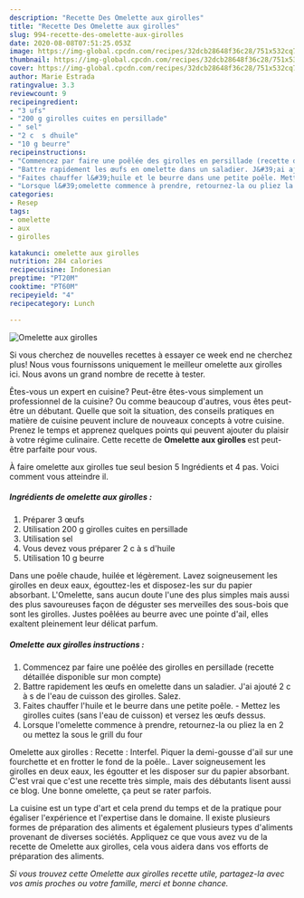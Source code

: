 ```yaml
---
description: "Recette Des Omelette aux girolles"
title: "Recette Des Omelette aux girolles"
slug: 994-recette-des-omelette-aux-girolles
date: 2020-08-08T07:51:25.053Z
image: https://img-global.cpcdn.com/recipes/32dcb28648f36c28/751x532cq70/omelette-aux-girolles-photo-principale-de-la-recette.jpg
thumbnail: https://img-global.cpcdn.com/recipes/32dcb28648f36c28/751x532cq70/omelette-aux-girolles-photo-principale-de-la-recette.jpg
cover: https://img-global.cpcdn.com/recipes/32dcb28648f36c28/751x532cq70/omelette-aux-girolles-photo-principale-de-la-recette.jpg
author: Marie Estrada
ratingvalue: 3.3
reviewcount: 9
recipeingredient:
- "3 ufs"
- "200 g girolles cuites en persillade"
- " sel"
- "2 c  s dhuile"
- "10 g beurre"
recipeinstructions:
- "Commencez par faire une poêlée des girolles en persillade (recette détaillée disponible sur mon compte)"
- "Battre rapidement les œufs en omelette dans un saladier. J&#39;ai ajouté 2 c à s de l&#39;eau de cuisson des girolles. Salez."
- "Faites chauffer l&#39;huile et le beurre dans une petite poêle. Mettez les girolles cuites (sans l&#39;eau de cuisson) et versez les œufs dessus."
- "Lorsque l&#39;omelette commence à prendre, retournez-la ou pliez la en 2 ou mettez la sous le grill du four"
categories:
- Resep
tags:
- omelette
- aux
- girolles

katakunci: omelette aux girolles 
nutrition: 284 calories
recipecuisine: Indonesian
preptime: "PT20M"
cooktime: "PT60M"
recipeyield: "4"
recipecategory: Lunch

---
```



![Omelette aux girolles](https://img-global.cpcdn.com/recipes/32dcb28648f36c28/751x532cq70/omelette-aux-girolles-photo-principale-de-la-recette.jpg)

Si vous cherchez de nouvelles recettes à essayer ce week end ne cherchez plus! Nous vous fournissons uniquement le meilleur omelette aux girolles ici. Nous avons un grand nombre de recette à tester.

Êtes-vous un expert en cuisine? Peut-être êtes-vous simplement un professionnel de la cuisine? Ou comme beaucoup d'autres, vous êtes peut-être un débutant. Quelle que soit la situation, des conseils pratiques en matière de cuisine peuvent inclure de nouveaux concepts à votre cuisine. Prenez le temps et apprenez quelques points qui peuvent ajouter du plaisir à votre régime culinaire. Cette recette de <strong> Omelette aux girolles </strong> est peut-être parfaite pour vous.

<!--inarticleads1-->

À faire omelette aux girolles tue seul besion 5 Ingrédients et 4 pas. Voici comment vous atteindre il.

##### Ingrédients de omelette aux girolles :

1. Préparer 3 œufs
1. Utilisation 200 g girolles cuites en persillade
1. Utilisation  sel
1. Vous devez vous préparer 2 c à s d&#39;huile
1. Utilisation 10 g beurre


Dans une poêle chaude, huilée et légèrement. Lavez soigneusement les girolles en deux eaux, égouttez-les et disposez-les sur du papier absorbant. L&#39;Omelette, sans aucun doute l&#39;une des plus simples mais aussi des plus savoureuses façon de déguster ses merveilles des sous-bois que sont les girolles. Justes poêlées au beurre avec une pointe d&#39;ail, elles exaltent pleinement leur délicat parfum. 

<!--inarticleads2-->

##### Omelette aux girolles instructions :

1. Commencez par faire une poêlée des girolles en persillade (recette détaillée disponible sur mon compte)
1. Battre rapidement les œufs en omelette dans un saladier. J&#39;ai ajouté 2 c à s de l&#39;eau de cuisson des girolles. Salez.
1. Faites chauffer l&#39;huile et le beurre dans une petite poêle. - Mettez les girolles cuites (sans l&#39;eau de cuisson) et versez les œufs dessus.
1. Lorsque l&#39;omelette commence à prendre, retournez-la ou pliez la en 2 ou mettez la sous le grill du four


Omelette aux girolles : Recette : Interfel. Piquer la demi-gousse d&#39;ail sur une fourchette et en frotter le fond de la poêle.. Laver soigneusement les girolles en deux eaux, les égoutter et les disposer sur du papier absorbant. C&#39;est vrai que c&#39;est une recette très simple, mais des débutants lisent aussi ce blog. Une bonne omelette, ça peut se rater parfois. 

<!--inarticleads1-->

<p>
La cuisine est un type d'art et cela prend du temps et de la pratique pour égaliser l'expérience et l'expertise dans le domaine. Il existe plusieurs formes de préparation des aliments et également plusieurs types d'aliments provenant de diverses sociétés. Appliquez ce que vous avez vu de la recette de Omelette aux girolles, cela vous aidera dans vos efforts de préparation des aliments.
</p>

<p>
<i>Si vous trouvez cette Omelette aux girolles recette utile, partagez-la avec vos amis proches ou votre famille, merci et bonne chance.</i>
</p>
